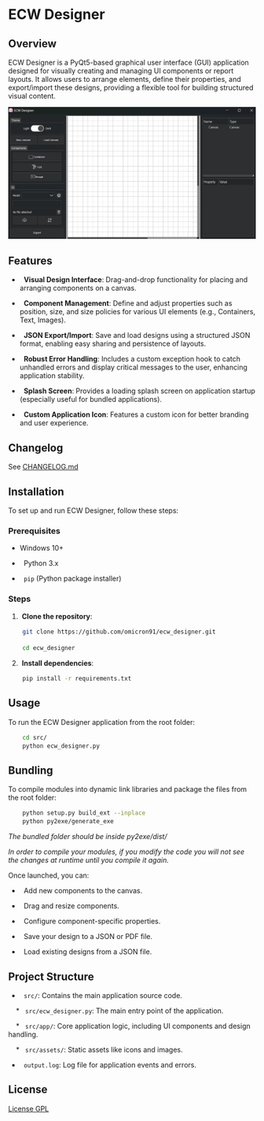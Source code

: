 
# ECW Designer


## Overview

ECW Designer is a PyQt5-based graphical user interface (GUI) application designed for visually creating and managing UI components or report layouts. It allows users to arrange elements, define their properties, and export/import these designs, providing a flexible tool for building structured visual content.

![Alt text](screenshots/ecw_designer.png)

## Features

*   **Visual Design Interface**: Drag-and-drop functionality for placing and arranging components on a canvas.

*   **Component Management**: Define and adjust properties such as position, size, and size policies for various UI elements (e.g., Containers, Text, Images).

*   **JSON Export/Import**: Save and load designs using a structured JSON format, enabling easy sharing and persistence of layouts.

*   **Robust Error Handling**: Includes a custom exception hook to catch unhandled errors and display critical messages to the user, enhancing application stability.

*   **Splash Screen**: Provides a loading splash screen on application startup (especially useful for bundled applications).

*   **Custom Application Icon**: Features a custom icon for better branding and user experience.

## Changelog

See [CHANGELOG.md](CHANGELOG.md)

## Installation

To set up and run ECW Designer, follow these steps:

### Prerequisites

*   Windows 10+
*   Python 3.x

*   `pip` (Python package installer)

### Steps

1.  **Clone the repository**:


```bash
    git clone https://github.com/omicron91/ecw_designer.git

    cd ecw_designer
```


2.  **Install dependencies**:

```bash
    pip install -r requirements.txt
```

## Usage

To run the ECW Designer application from the root folder:

```bash
    cd src/
    python ecw_designer.py
```

## Bundling

To compile modules into dynamic link libraries and package the files from the root folder:

```bash
    python setup.py build_ext --inplace
    python py2exe/generate_exe
```

*The bundled folder should be inside py2exe/dist/*

*In order to compile your modules, if you modify the code you will not see the changes at runtime until you compile it again.*

Once launched, you can:

*   Add new components to the canvas.

*   Drag and resize components.

*   Configure component-specific properties.

*   Save your design to a JSON or PDF file.

*   Load existing designs from a JSON file.

## Project Structure

*   `src/`: Contains the main application source code.

    *   `src/ecw_designer.py`: The main entry point of the application.

    *   `src/app/`: Core application logic, including UI components and design handling.

    *   `src/assets/`: Static assets like icons and images.

*   `output.log`: Log file for application events and errors.

## License

[License GPL](LICENSE)

